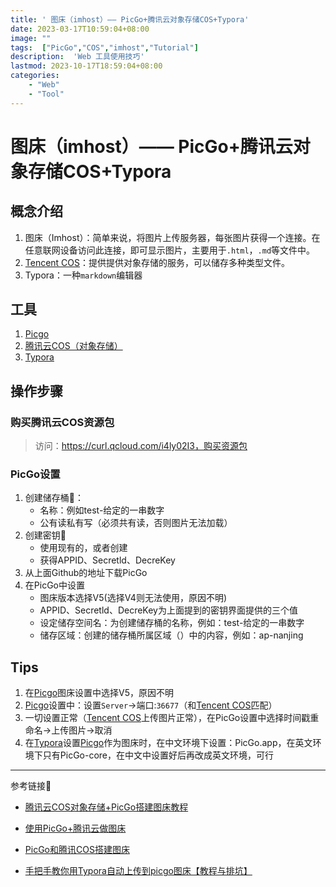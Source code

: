 ```yaml
---
title: ' 图床（imhost）—— PicGo+腾讯云对象存储COS+Typora'
date: 2023-03-17T10:59:04+08:00
image: ""
tags:  ["PicGo","COS","imhost","Tutorial"]
description:  'Web 工具使用技巧'
lastmod: 2023-10-17T18:59:04+08:00
categories: 
    - "Web"
    - "Tool"
---
```


# 图床（imhost）—— PicGo+腾讯云对象存储COS+Typora

## 概念介绍

1. 图床（Imhost）：简单来说，将图片上传服务器，每张图片获得一个连接。在任意联网设备访问此连接，即可显示图片，主要用于`.html`，`.md`等文件中。
2. [Tencent COS](https://curl.qcloud.com/i4ly02I3)：提供提供对象存储的服务，可以储存多种类型文件。
3. Typora：一种`markdown`编辑器

## **工具**

 1. [Picgo](https://github.com/Molunerfinn/PicGo/releases)
 2. [腾讯云COS（对象存储）](https://console.cloud.tencent.com/cos)
 3. [Typora](typora.io)

## **操作步骤**
### **购买腾讯云COS资源包**
>访问：https://curl.qcloud.com/i4ly02I3，购买资源包
### **PicGo设置**
1. 创建储存桶🧳：
    - 名称：例如test-给定的一串数字
    - 公有读私有写（必须共有读，否则图片无法加载）
2. 创建密钥🔑
    - 使用现有的，或者创建
    - 获得APPID、Secretld、DecreKey
3. 从上面Github的地址下载PicGo
4. 在PicGo中设置
    - 图床版本选择V5(选择V4则无法使用，原因不明)
    - APPID、Secretld、DecreKey为上面提到的密钥界面提供的三个值
    - 设定储存空间名：为创建储存桶的名称，例如：test-给定的一串数字
    - 储存区域：创建的储存桶所属区域（）中的内容，例如：ap-nanjing

## Tips

1. 在[Picgo](https://github.com/Molunerfinn/PicGo/releases)图床设置中选择V5，原因不明
2. [Picgo](https://github.com/Molunerfinn/PicGo/releases)设置中：设置`Server`→端口:`36677`（和[Tencent COS](https://console.cloud.tencent.com/cos)匹配）
3. 一切设置正常（[Tencent COS](https://console.cloud.tencent.com/cos)上传图片正常），在PicGo设置中选择时间戳重命名→上传图片→取消
4. 在[Typora](typora.io)设置[Picgo](https://github.com/Molunerfinn/PicGo/releases)作为图床时，在中文环境下设置：PicGo.app，在英文环境下只有PicGo-core，在中文中设置好后再改成英文环境，可行


-----
参考链接🔗

- [腾讯云COS对象存储+PicGo搭建图床教程](https://blog.csdn.net/qq_41684621/article/details/114128635?utm_medium=distribute.pc_relevant.none-task-blog-2~default~baidujs_baidulandingword~default-0-114128635-blog-109720624.pc_relevant_paycolumn_v3&spm=1001.2101.3001.4242.1&utm_relevant_index=3)
- [使用PicGo+腾讯云做图床](https://blog.csdn.net/qq_38576299/article/details/109720624?spm=1001.2101.3001.6650.1&utm_medium=distribute.pc_relevant.none-task-blog-2%7Edefault%7ECTRLIST%7ERate-1-109720624-blog-121218444.pc_relevant_paycolumn_v3&depth_1-utm_source=distribute.pc_relevant.none-task-blog-2%7Edefault%7ECTRLIST%7ERate-1-109720624-blog-121218444.pc_relevant_paycolumn_v3&utm_relevant_index=2)

- [PicGo和腾讯COS搭建图床](https://blog.csdn.net/weixin_44593310/article/details/123910255)

- [手把手教你用Typora自动上传到picgo图床【教程与排坑】](https://www.jianshu.com/p/4cd14d4ceb1d)